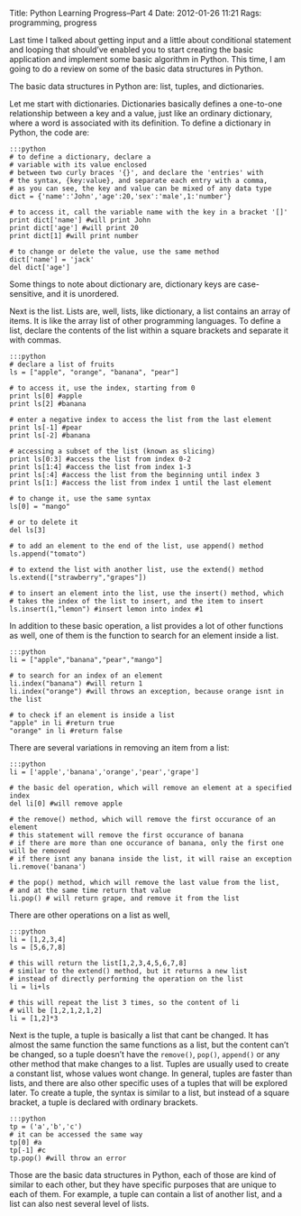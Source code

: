 Title: Python Learning Progress–Part 4
Date: 2012-01-26 11:21
Rags: programming, progress

Last time I talked about getting input and a little about conditional
statement and looping that should’ve enabled you to start creating the
basic application and implement some basic algorithm in Python. This
time, I am going to do a review on some of the basic data structures in
Python.

The basic data structures in Python are: list, tuples, and dictionaries.

Let me start with dictionaries. Dictionaries basically defines a
one-to-one relationship between a key and a value, just like an ordinary
dictionary, where a word is associated with its definition. To define a
dictionary in Python, the code are:

    :::python
    # to define a dictionary, declare a
    # variable with its value enclosed
    # between two curly braces '{}', and declare the 'entries' with
    # the syntax, {key:value}, and separate each entry with a comma,
    # as you can see, the key and value can be mixed of any data type
    dict = {'name':'John','age':20,'sex':'male',1:'number'}

    # to access it, call the variable name with the key in a bracket '[]'
    print dict['name'] #will print John
    print dict['age'] #will print 20
    print dict[1] #will print number

    # to change or delete the value, use the same method
    dict['name'] = 'jack'
    del dict['age']

Some things to note about dictionary are, dictionary keys are
case-sensitive, and it is unordered.

Next is the list. Lists are, well, lists, like dictionary, a list
contains an array of items. It is like the array list of other
programming languages. To define a list, declare the contents of the
list within a square brackets and separate it with commas.

    :::python
    # declare a list of fruits
    ls = ["apple", "orange", "banana", "pear"]

    # to access it, use the index, starting from 0
    print ls[0] #apple
    print ls[2] #banana

    # enter a negative index to access the list from the last element
    print ls[-1] #pear
    print ls[-2] #banana

    # accessing a subset of the list (known as slicing)
    print ls[0:3] #access the list from index 0-2
    print ls[1:4] #access the list from index 1-3
    print ls[:4] #access the list from the beginning until index 3
    print ls[1:] #access the list from index 1 until the last element

    # to change it, use the same syntax
    ls[0] = "mango"

    # or to delete it
    del ls[3]

    # to add an element to the end of the list, use append() method
    ls.append("tomato")

    # to extend the list with another list, use the extend() method
    ls.extend(["strawberry","grapes"])

    # to insert an element into the list, use the insert() method, which
    # takes the index of the list to insert, and the item to insert
    ls.insert(1,"lemon") #insert lemon into index #1

In addition to these basic operation, a list provides a lot of other
functions as well, one of them is the function to search for an element
inside a list.

    :::python
    li = ["apple","banana","pear","mango"]

    # to search for an index of an element
    li.index("banana") #will return 1
    li.index("orange") #will throws an exception, because orange isnt in the list

    # to check if an element is inside a list
    "apple" in li #return true
    "orange" in li #return false

There are several variations in removing an item from a list:

    :::python
    li = ['apple','banana','orange','pear','grape']

    # the basic del operation, which will remove an element at a specified index
    del li[0] #will remove apple

    # the remove() method, which will remove the first occurance of an element
    # this statement will remove the first occurance of banana
    # if there are more than one occurance of banana, only the first one will be removed
    # if there isnt any banana inside the list, it will raise an exception
    li.remove('banana')

    # the pop() method, which will remove the last value from the list,
    # and at the same time return that value
    li.pop() # will return grape, and remove it from the list

There are other operations on a list as well,

    :::python
    li = [1,2,3,4]
    ls = [5,6,7,8]

    # this will return the list[1,2,3,4,5,6,7,8]
    # similar to the extend() method, but it returns a new list
    # instead of directly performing the operation on the list
    li = li+ls

    # this will repeat the list 3 times, so the content of li
    # will be [1,2,1,2,1,2]
    li = [1,2]*3

Next is the tuple, a tuple is basically a list that cant be changed. It
has almost the same function the same functions as a list, but the
content can’t be changed, so a tuple doesn’t have the `remove()`, `pop()`,
`append()` or any other method that make changes to a list. Tuples are
usually used to create a constant list, whose values wont change. In
general, tuples are faster than lists, and there are also other specific
uses of a tuples that will be explored later. To create a tuple, the
syntax is similar to a list, but instead of a square bracket, a tuple is
declared with ordinary brackets.

    :::python
    tp = ('a','b','c')
    # it can be accessed the same way
    tp[0] #a
    tp[-1] #c
    tp.pop() #will throw an error

Those are the basic data structures in Python, each of those are kind of
similar to each other, but they have specific purposes that are unique
to each of them. For example, a tuple can contain a list of another
list, and a list can also nest several level of lists.
